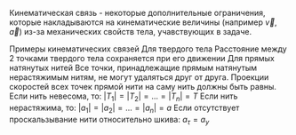 Кинематическая связь - некоторые дополнительные ограничения, которые накладываются на кинематические величины (например $\vec{v},\vec{a}$) из-за механических свойств тела, учавствующих в задаче.

Примеры кинематических связей
	Для твердого тела
		Расстояние между 2 точками твердого тела сохраняется при его движении
	Для прямых натянутых нитей
		Все точки, принадлежащие прямым натянутым нерастяжимым нитям, не могут удаляться друг от друга. Проекции скоростей всех точек прямой нити на саму нить должны быть равны.
Если нить невесома, то:  $|T_{1}|=|T_{2}|=\dots=|T_{n}|=T$
Если нить нерастяжима, то: $|a_{1}|=|a_{2}|=\dots=|a_{n}|=a$
Если отсутствует проскальзывание нити относительно шкива: $a_{\tau}=a_{y}$
